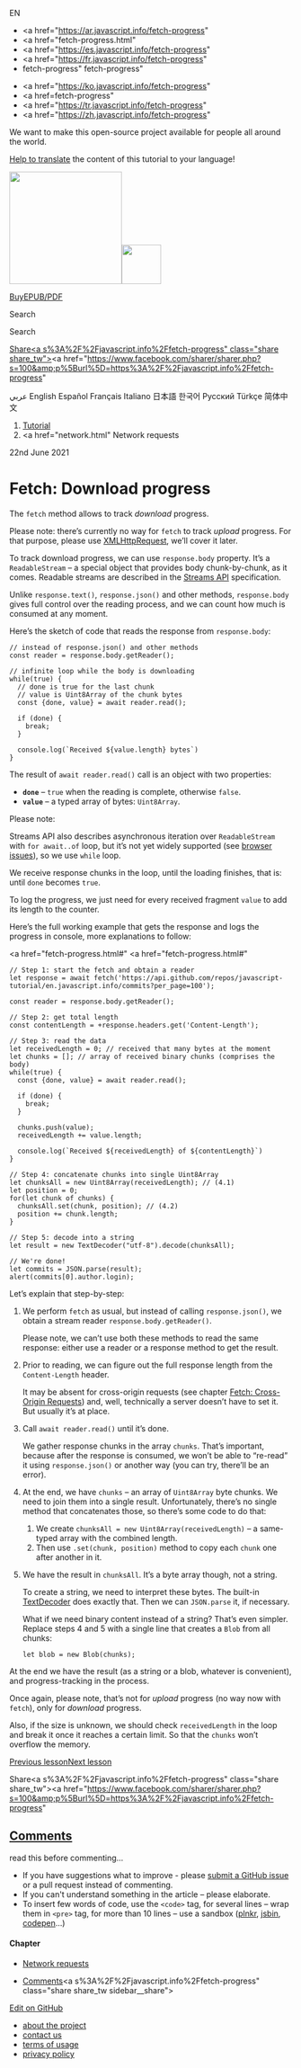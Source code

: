 EN

- <a href="https://ar.javascript.info/fetch-progress"
- <a href="fetch-progress.html"
- <a href="https://es.javascript.info/fetch-progress"
- <a href="https://fr.javascript.info/fetch-progress"
- fetch-progress"
  fetch-progress"

<!-- -->

- <a href="https://ko.javascript.info/fetch-progress"
- <a href=fetch-progress"
- <a href="https://tr.javascript.info/fetch-progress"
- <a href="https://zh.javascript.info/fetch-progress"

We want to make this open-source project available for people all around the world.

[Help to translate](translate.html) the content of this tutorial to your language!

<a href="index.html" class="sitetoolbar__link sitetoolbar__link_logo"><img src="img/sitetoolbar__logo_en.svg" class="sitetoolbar__logo sitetoolbar__logo_normal" width="200" /><img src="img/sitetoolbar__logo_small_en.svg" class="sitetoolbar__logo sitetoolbar__logo_small" width="70" /></a>

<a href="ebook.html" class="buy-book-button"><span class="buy-book-button__extra-text">Buy</span>EPUB/PDF</a>

Search

Search

<a href="tutorial/map.html" class="map">

<span class="share-icons__title">Share</span><a s%3A%2F%2Fjavascript.info%2Ffetch-progress" class="share share_tw"></a><a href="https://www.facebook.com/sharer/sharer.php?s=100&amp;p%5Burl%5D=https%3A%2F%2Fjavascript.info%2Ffetch-progress" </a>

عربي English Español Français Italiano 日本語 한국어 Русский Türkçe 简体中文

1.  <a href="index.html" class="breadcrumbs__link"><span class="breadcrumbs__hidden-text">Tutorial</span></a>
2.  <span id="breadcrumb-1"><a href="network.html" Network requests</span></a></span>

22nd June 2021

# Fetch: Download progress

The `fetch` method allows to track _download_ progress.

Please note: there’s currently no way for `fetch` to track _upload_ progress. For that purpose, please use [XMLHttpRequest](xmlhttprequest.html), we’ll cover it later.

To track download progress, we can use `response.body` property. It’s a `ReadableStream` – a special object that provides body chunk-by-chunk, as it comes. Readable streams are described in the [Streams API](https://streams.spec.whatwg.org/#rs-class) specification.

Unlike `response.text()`, `response.json()` and other methods, `response.body` gives full control over the reading process, and we can count how much is consumed at any moment.

Here’s the sketch of code that reads the response from `response.body`:

    // instead of response.json() and other methods
    const reader = response.body.getReader();

    // infinite loop while the body is downloading
    while(true) {
      // done is true for the last chunk
      // value is Uint8Array of the chunk bytes
      const {done, value} = await reader.read();

      if (done) {
        break;
      }

      console.log(`Received ${value.length} bytes`)
    }

The result of `await reader.read()` call is an object with two properties:

- **`done`** – `true` when the reading is complete, otherwise `false`.
- **`value`** – a typed array of bytes: `Uint8Array`.

<span class="important__type">Please note:</span>

Streams API also describes asynchronous iteration over `ReadableStream` with `for await..of` loop, but it’s not yet widely supported (see [browser issues](https://github.com/whatwg/streams/issues/778#issuecomment-461341033)), so we use `while` loop.

We receive response chunks in the loop, until the loading finishes, that is: until `done` becomes `true`.

To log the progress, we just need for every received fragment `value` to add its length to the counter.

Here’s the full working example that gets the response and logs the progress in console, more explanations to follow:

<a href="fetch-progress.html#"
<a href="fetch-progress.html#"

    // Step 1: start the fetch and obtain a reader
    let response = await fetch('https://api.github.com/repos/javascript-tutorial/en.javascript.info/commits?per_page=100');

    const reader = response.body.getReader();

    // Step 2: get total length
    const contentLength = +response.headers.get('Content-Length');

    // Step 3: read the data
    let receivedLength = 0; // received that many bytes at the moment
    let chunks = []; // array of received binary chunks (comprises the body)
    while(true) {
      const {done, value} = await reader.read();

      if (done) {
        break;
      }

      chunks.push(value);
      receivedLength += value.length;

      console.log(`Received ${receivedLength} of ${contentLength}`)
    }

    // Step 4: concatenate chunks into single Uint8Array
    let chunksAll = new Uint8Array(receivedLength); // (4.1)
    let position = 0;
    for(let chunk of chunks) {
      chunksAll.set(chunk, position); // (4.2)
      position += chunk.length;
    }

    // Step 5: decode into a string
    let result = new TextDecoder("utf-8").decode(chunksAll);

    // We're done!
    let commits = JSON.parse(result);
    alert(commits[0].author.login);

Let’s explain that step-by-step:

1.  We perform `fetch` as usual, but instead of calling `response.json()`, we obtain a stream reader `response.body.getReader()`.

    Please note, we can’t use both these methods to read the same response: either use a reader or a response method to get the result.

2.  Prior to reading, we can figure out the full response length from the `Content-Length` header.

    It may be absent for cross-origin requests (see chapter [Fetch: Cross-Origin Requests](fetch-crossorigin.html)) and, well, technically a server doesn’t have to set it. But usually it’s at place.

3.  Call `await reader.read()` until it’s done.

    We gather response chunks in the array `chunks`. That’s important, because after the response is consumed, we won’t be able to “re-read” it using `response.json()` or another way (you can try, there’ll be an error).

4.  At the end, we have `chunks` – an array of `Uint8Array` byte chunks. We need to join them into a single result. Unfortunately, there’s no single method that concatenates those, so there’s some code to do that:

    1.  We create `chunksAll = new Uint8Array(receivedLength)` – a same-typed array with the combined length.
    2.  Then use `.set(chunk, position)` method to copy each `chunk` one after another in it.

5.  We have the result in `chunksAll`. It’s a byte array though, not a string.

    To create a string, we need to interpret these bytes. The built-in [TextDecoder](text-decoder.html) does exactly that. Then we can `JSON.parse` it, if necessary.

    What if we need binary content instead of a string? That’s even simpler. Replace steps 4 and 5 with a single line that creates a `Blob` from all chunks:

        let blob = new Blob(chunks);

At the end we have the result (as a string or a blob, whatever is convenient), and progress-tracking in the process.

Once again, please note, that’s not for _upload_ progress (no way now with `fetch`), only for _download_ progress.

Also, if the size is unknown, we should check `receivedLength` in the loop and break it once it reaches a certain limit. So that the `chunks` won’t overflow the memory.

<a href="formdata.html" class="page__nav page__nav_prev"><span class="page__nav-text"><span class="page__nav-text-shortcut"></span></span><span class="page__nav-text-alternate">Previous lesson</span></a><a href="fetch-abort.html" class="page__nav page__nav_next"><span class="page__nav-text"><span class="page__nav-text-shortcut"></span></span><span class="page__nav-text-alternate">Next lesson</span></a>

<span class="share-icons__title">Share</span><a s%3A%2F%2Fjavascript.info%2Ffetch-progress" class="share share_tw"></a><a href="https://www.facebook.com/sharer/sharer.php?s=100&amp;p%5Burl%5D=https%3A%2F%2Fjavascript.info%2Ffetch-progress" </a>

<a href="tutorial/map.html" class="map">

## <a href="fetch-progress.html#comments" id="comments">Comments</a>

<span class="comments__read-before-link">read this before commenting…</span>

- If you have suggestions what to improve - please [submit a GitHub issue](https://github.com/javascript-tutorial/en.javascript.info/issues/new) or a pull request instead of commenting.
- If you can't understand something in the article – please elaborate.
- To insert few words of code, use the `<code>` tag, for several lines – wrap them in `<pre>` tag, for more than 10 lines – use a sandbox ([plnkr](https://plnkr.co/edit/?p=preview), [jsbin](https://jsbin.com), [codepen](http://codepen.io)…)

<a href="tutorial/map.html" class="map"></a>

#### Chapter

- <a href="network.html" class="sidebar__link">Network requests</a>

- <a href="fetch-progress.html#comments" class="sidebar__link">Comments</a><a s%3A%2F%2Fjavascript.info%2Ffetch-progress" class="share share_tw sidebar__share"></a><a href="https://www.facebook.com/sharer/sharer.php?s=100&amp;p%5Burl%5D=https%3A%2F%2Fjavascript.info%2Ffetch-progress" class="share share_fb sidebar__share"></a>

<a href="https://github.com/javascript-tutorial/en.javascript.info/blob/master/5-network/03-fetch-progress" class="sidebar__link">Edit on GitHub</a>

- <a href="about.html" class="page-footer__link">about the project</a>
- <a href="about.html#contact-us" class="page-footer__link">contact us</a>
- <a href="terms.html" class="page-footer__link">terms of usage</a>
- <a href="privacy.html" class="page-footer__link">privacy policy</a>
